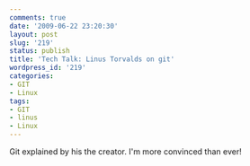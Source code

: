 ```yaml
---
comments: true
date: '2009-06-22 23:20:30'
layout: post
slug: '219'
status: publish
title: 'Tech Talk: Linus Torvalds on git'
wordpress_id: '219'
categories:
- GIT
- Linux
tags:
- GIT
- linus
- Linux
---
```


Git explained by his the creator. I'm more convinced than ever!

